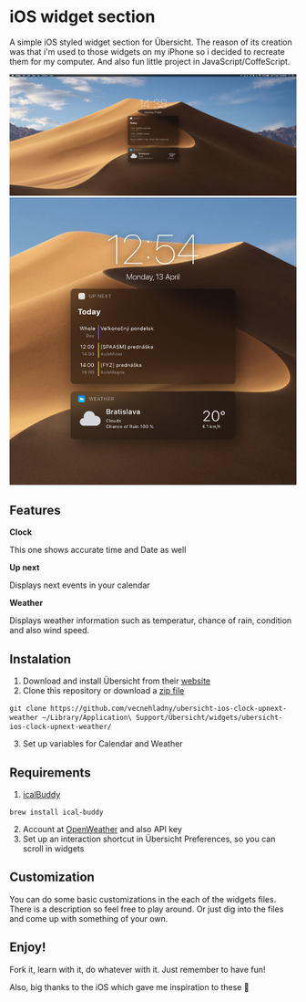 # iOS widget section
A simple iOS styled widget section for Übersicht. The reason of its creation was that i'm used to those widgets on my iPhone so i decided to recreate them for my computer. And also fun little project in JavaScript/CoffeScript.

![Screenshot](screenshot1.png)
![Screenshot](screenshot.png)

## Features
**Clock**

This one shows accurate time and Date as well

**Up next**

Displays next events in your calendar

**Weather**

Displays weather information such as temperatur, chance of rain, condition and also wind speed.

 
## Instalation
1. Download and install Übersicht from their [website](http://tracesof.net/uebersicht/)
2. Clone this repository or download a [zip file](ubersicht-ios-clock-upnext-weather.widget.zip)
```
git clone https://github.com/vecnehladny/ubersicht-ios-clock-upnext-weather ~/Library/Application\ Support/Übersicht/widgets/ubersicht-ios-clock-upnext-weather/
```
3. Set up variables for Calendar and Weather

## Requirements
1. [icalBuddy](https://github.com/ali-rantakari/icalBuddy)
```
brew install ical-buddy
```
2. Account at [OpenWeather](https://openweathermap.org) and also API key
3. Set up an interaction shortcut in Übersicht Preferences, so you can scroll in widgets

## Customization
You can do some basic customizations in the each of the widgets files. There is a description so feel free to play around. Or just dig into the files and come up with something of your own.

## Enjoy!
Fork it, learn with it, do whatever with it. Just remember to have fun!

Also, big thanks to the iOS which gave me inspiration to these 🤠

